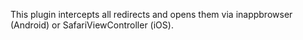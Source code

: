 This plugin intercepts all redirects and opens them via inappbrowser (Android) or SafariViewController (iOS).
